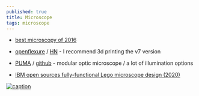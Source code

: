 ```yaml
---
published: true
title: Microscope
tags: microscope
---
```

- [best microscopy of 2016](https://arstechnica.com/science/2016/10/a-sense-of-scale-the-best-microscopy-of-2016/)

- [openflexure](https://openflexure.org/) / [HN](https://news.ycombinator.com/item?id=30577258) -  I recommend 3d printing the v7 version
- [PUMA](https://www.youtube.com/c/PUMAMicroscope/videos) / [github]() - modular optic microscope / a lot of illumination options

- [IBM open sources fully-functional Lego microscope design (2020) ](https://news.ycombinator.com/item?id=30576285)

[![caption](https://cdn.arstechnica.net/wp-content/uploads/2016/10/Siwanowicz_1-980x1087.jpg)](https://arstechnica.com/science/2016/10/a-sense-of-scale-the-best-microscopy-of-2016/)
